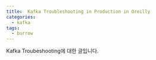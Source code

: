 ```yaml
---
title:  Kafka Troubleshooting in Production in Oreilly
categories:
  - kafka
tags: 
  - burrow
---
```


Kafka Troubeshooting에 대한 글입니다.  
